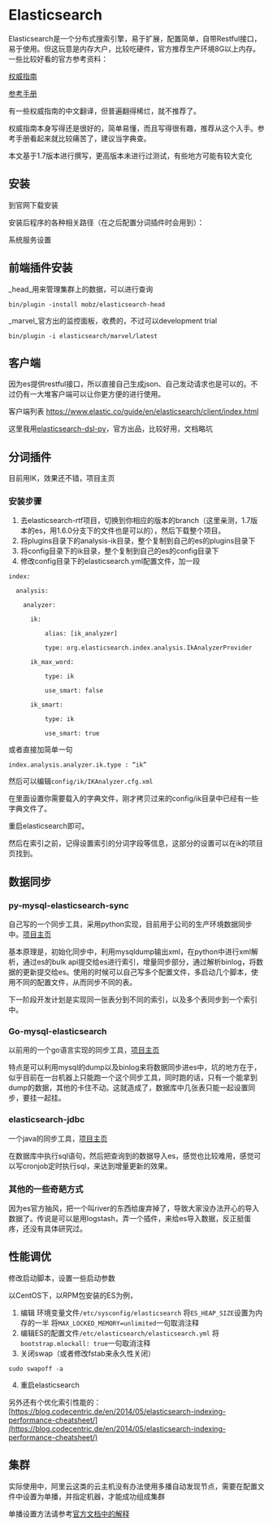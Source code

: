 # Elasticsearch

Elasticsearch是一个分布式搜索引擎，易于扩展，配置简单，自带Restful接口，易于使用。但这玩意是内存大户，比较吃硬件，官方推荐生产环境8G以上内存。
一些比较好看的官方参考资料：

  [权威指南](https://www.elastic.co/guide/en/elasticsearch/guide/current/index.html)
  
  [参考手册](https://www.elastic.co/guide/en/elasticsearch/reference/current/index.html)

有一些权威指南的中文翻译，但普遍翻得稀烂，就不推荐了。

权威指南本身写得还是很好的，简单易懂，而且写得很有趣，推荐从这个入手。参考手册看起来就比较痛苦了，建议当字典查。

本文基于1.7版本进行撰写，更高版本未进行过测试，有些地方可能有较大变化

## 安装

到官网下载安装

安装后程序的各种相关路径（在之后配置分词插件时会用到）：

系统服务设置

## 前端插件安装

_head_用来管理集群上的数据，可以进行查询

```
bin/plugin -install mobz/elasticsearch-head
```

_marvel_官方出的监控面板，收费的，不过可以development trial

```
bin/plugin -i elasticsearch/marvel/latest
```

## 客户端

因为es提供restful接口，所以直接自己生成json、自己发动请求也是可以的。不过仍有一大堆客户端可以让你更方便的进行使用。

客户端列表 https://www.elastic.co/guide/en/elasticsearch/client/index.html

这里我用[elasticsearch-dsl-py](https://github.com/elastic/elasticsearch-dsl-py)，官方出品，比较好用，文档略坑

## 分词插件

目前用IK，效果还不错，项目主页

### 安装步骤

1. 去elasticsearch-rtf项目，切换到你相应的版本的branch（这里亲测，1.7版本的es，用1.6.0分支下的文件也是可以的），然后下载整个项目。
2. 将plugins目录下的analysis-ik目录，整个复制到自己的es的plugins目录下
3. 将config目录下的ik目录，整个复制到自己的es的config目录下
4. 修改config目录下的elasticsearch.yml配置文件，加一段

```
index:

  analysis:                   

    analyzer:      

      ik:

          alias: [ik_analyzer]

          type: org.elasticsearch.index.analysis.IkAnalyzerProvider

      ik_max_word:

          type: ik

          use_smart: false

      ik_smart:

          type: ik

          use_smart: true
```

或者直接加简单一句

```
index.analysis.analyzer.ik.type : “ik”
```

然后可以编辑```config/ik/IKAnalyzer.cfg.xml```

在里面设置你需要载入的字典文件，刚才拷贝过来的config/ik目录中已经有一些字典文件了。

重启elasticsearch即可。

然后在索引之前，记得设置索引的分词字段等信息，这部分的设置可以在ik的项目页找到。


## 数据同步

### py-mysql-elasticsearch-sync

自己写的一个同步工具，采用python实现，目前用于公司的生产环境数据同步中。[项目主页](https://github.com/zhongbiaodev/py-mysql-elasticsearch-sync)

基本原理是，初始化同步中，利用mysqldump输出xml，在python中进行xml解析，通过es的bulk api提交给es进行索引，增量同步部分，通过解析binlog，将数据的更新提交给es。使用的时候可以自己写多个配置文件，多启动几个脚本，使用不同的配置文件，从而同步不同的表。

下一阶段开发计划是实现同一张表分到不同的索引，以及多个表同步到一个索引中。

### Go-mysql-elasticsearch

以前用的一个go语言实现的同步工具，[项目主页](https://github.com/siddontang/go-mysql-elasticsearch)

特点是可以利用mysql的dump以及binlog来将数据同步进es中，坑的地方在于，似乎目前在一台机器上只能跑一个这个同步工具，同时跑的话，只有一个能拿到dump的数据，其他的卡住不动。这就造成了，数据库中几张表只能一起设置同步，要挂一起挂。

### elasticsearch-jdbc

一个java的同步工具，[项目主页](https://github.com/jprante/elasticsearch-jdbc)

在数据库中执行sql语句，然后把查询到的数据导入es，感觉也比较难用，感觉可以写cronjob定时执行sql，来达到增量更新的效果。

### 其他的一些奇葩方式

因为es官方抽风，把一个叫river的东西给废弃掉了，导致大家没办法开心的导入数据了。传说是可以是用logstash，弄一个插件，来给es导入数据，反正挺蛋疼，还没有具体研究过。

## 性能调优

修改启动脚本，设置一些启动参数

以CentOS下，以RPM包安装的ES为例，

1. 编辑 环境变量文件```/etc/sysconfig/elasticsearch```
  将```ES_HEAP_SIZE```设置为内存的一半
  将```MAX_LOCKED_MEMORY=unlimited```一句取消注释
2. 编辑ES的配置文件```/etc/elasticsearch/elasticsearch.yml```
  将```bootstrap.mlockall: true```一句取消注释
3. 关闭swap（或者修改fstab来永久性关闭）

  ```
  sudo swapoff -a
  ```
4. 重启elasticsearch

另外还有个优化索引性能的：
[https://blog.codecentric.de/en/2014/05/elasticsearch-indexing-performance-cheatsheet/](https://blog.codecentric.de/en/2014/05/elasticsearch-indexing-performance-cheatsheet/)

## 集群
实际使用中，阿里云这类的云主机没有办法使用多播自动发现节点，需要在配置文件中设置为单播，并指定机器，才能成功组成集群

单播设置方法请参考[官方文档中的解释](https://www.elastic.co/guide/en/elasticsearch/guide/1.x/_important_configuration_changes.html#_prefer_unicast_over_multicast)
